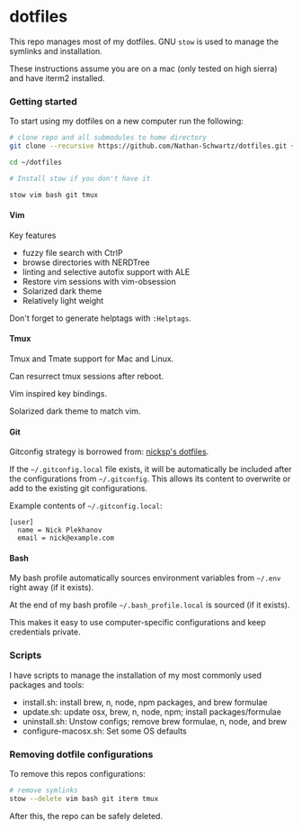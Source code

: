 # dotfiles

This repo manages most of my dotfiles. GNU `stow` is used to manage the symlinks and installation.

These instructions assume you are on a mac (only tested on high sierra) and have iterm2 installed.


### Getting started
To start using my dotfiles on a new computer run the following:
```bash
# clone repo and all submodules to home directory
git clone --recursive https://github.com/Nathan-Schwartz/dotfiles.git ~/dotfiles

cd ~/dotfiles

# Install stow if you don't have it

stow vim bash git tmux
```


#### Vim

Key features
- fuzzy file search with CtrlP
- browse directories with NERDTree
- linting and selective autofix support with ALE
- Restore vim sessions with vim-obsession
- Solarized dark theme
- Relatively light weight

Don't forget to generate helptags with `:Helptags`.


#### Tmux

Tmux and Tmate support for Mac and Linux.

Can resurrect tmux sessions after reboot.

Vim inspired key bindings.

Solarized dark theme to match vim.


#### Git

Gitconfig strategy is borrowed from: [nicksp's dotfiles](https://github.com/nicksp/dotfiles).

If the `~/.gitconfig.local` file exists, it will be automatically be included after the configurations from `~/.gitconfig`. This allows its content to overwrite or add to the existing git configurations.

Example contents of `~/.gitconfig.local`:
```
[user]
  name = Nick Plekhanov
  email = nick@example.com
```

#### Bash
My bash profile automatically sources environment variables from `~/.env` right away (if it exists).

At the end of my bash profile `~/.bash_profile.local` is sourced (if it exists).

This makes it easy to use computer-specific configurations and keep credentials private.


### Scripts
I have scripts to manage the installation of my most commonly used packages and tools:
- install.sh: install brew, n, node, npm packages, and brew formulae
- update.sh: update osx, brew, n, node, npm; install packages/formulae
- uninstall.sh: Unstow configs; remove brew formulae, n, node, and brew
- configure-macosx.sh: Set some OS defaults

### Removing dotfile configurations
To remove this repos configurations:

```bash
# remove symlinks
stow --delete vim bash git iterm tmux
```

After this, the repo can be safely deleted.
